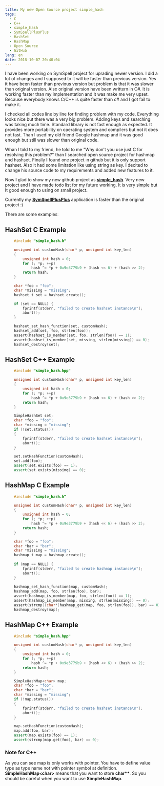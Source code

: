 ```yaml
---
title: My new Open Source project simple_hash
tags:
  - C
  - C++
  - simple_hash
  - SymSpellPlusPlus
  - HashSet
  - HashMap
  - Open Source
  - GitHub
lang: en
date: 2018-10-07 20:40:04
---
```


I have been working on SymSpell project for uprading newer version. I did a lot of changes and I supposed to it will be faster than previous version. Yes it have been faster than previous version but problem is that it was slower than original version. Also original version have been writtern in C#. It is working faster than my implementation and it was make me very upset. Because everybody knows C/C++ is quite faster than c# and I got fail to make it.

I checked all codes line by line for finding problem with my code. Everything looks nice but there was a very big problem. Adding keys and searching was taking much time. Standard library is not fast enough as expected. It provides more portability on operating system and compilers but not it does not fast. Than I used my old friend Google hashmap and it was good enough but still was slower than original code.

Whan I told to my friend, he told to me "Why don't you use just C for resolving this problem?" than I searched open source project for hashmap and hashset. Finally I found one project ın github but it is only support hashset. Also it had some limitation like using string as key. I decited to change his source code to my requirements and added new features to it.

Now I glad to show my new github project as **[simple_hash](https://github.com/erhanbaris/simple_hash)**. Very new project and I have made todo list for my future working. It is very simple but It good enough to using on small project.

Currently my **[SymSpellPlusPlus](http://github.com/erhanbaris/SymSpellPlusPlus)** application is faster than the original project :)

There are some examples:


## HashSet C Example

```c
    #include "simple_hash.h"

    unsigned int customHash(char* p, unsigned int key_len)
    {
        unsigned int hash = 0;
        for (; *p; ++p)
            hash ^= *p + 0x9e3779b9 + (hash << 6) + (hash >> 2);
        return hash;
    }

    char *foo = "foo";
    char *missing = "missing";
    hashset_t set = hashset_create();

    if (set == NULL) {
        fprintf(stderr, "failed to create hashset instance\n");
        abort();
    }

    hashset_set_hash_function(set, customHash);
    hashset_add(set, foo, strlen(foo));
    assert(hashset_is_member(set, foo, strlen(foo)) == 1);
    assert(hashset_is_member(set, missing, strlen(missing)) == 0);
    hashset_destroy(set);

```

## HashSet C++ Example

```c++
    #include "simple_hash.hpp"

    unsigned int customHash(char* p, unsigned int key_len)
    {
        unsigned int hash = 0;
        for (; *p; ++p)
            hash ^= *p + 0x9e3779b9 + (hash << 6) + (hash >> 2);
        return hash;
    }

    SimpleHashSet set;
    char *foo = "foo";
    char *missing = "missing";
    if (!set.status())
    {
        fprintf(stderr, "failed to create hashset instance\n");
        abort();
    }

    set.setHashFunction(customHash);
    set.add(foo);
    assert(set.exists(foo) == 1);
    assert(set.exists(missing) == 0);

```

## HashMap C Example 

```c
    #include "simple_hash.h"

    unsigned int customHash(char* p, unsigned int key_len)
    {
        unsigned int hash = 0;
        for (; *p; ++p)
            hash ^= *p + 0x9e3779b9 + (hash << 6) + (hash >> 2);
        return hash;
    }

    char *foo = "foo";
    char *bar = "bar";
    char *missing = "missing";
    hashmap_t map = hashmap_create();
    
    if (map == NULL) {
        fprintf(stderr, "failed to create hashmap instance\n");
        abort();
    }
    
    hashmap_set_hash_function(map, customHash);
    hashmap_add(map, foo, strlen(foo), bar);
    assert(hashmap_is_member(map, foo, strlen(foo)) == 1);
    assert(hashmap_is_member(map, missing, strlen(missing)) == 0);
    assert(strcmp((char*)hashmap_get(map, foo, strlen(foo)), bar) == 0);
    hashmap_destroy(map);

```

## HashMap C++ Example

```c++
    #include "simple_hash.hpp"

    unsigned int customHash(char* p, unsigned int key_len)
    {
        unsigned int hash = 0;
        for (; *p; ++p)
            hash ^= *p + 0x9e3779b9 + (hash << 6) + (hash >> 2);
        return hash;
    }

    SimpleHashMap<char> map;
    char *foo = "foo";
    char *bar = "bar";
    char *missing = "missing";
    if (!map.status())
    {
        fprintf(stderr, "failed to create hashset instance\n");
        abort();
    }

    map.setHashFunction(customHash);
    map.add(foo, bar);
    assert(map.exists(foo) == 1);
    assert(strcmp(map.get(foo), bar) == 0);

```


### Note for C++

As you can see map is only works with pointer. You have to define value type as type name not with pointer symbol at definition.
**SimpleHashMap<char\>** means that you want to store **char\*\***. So you should be careful when you want to use **SimpleHashMap**.